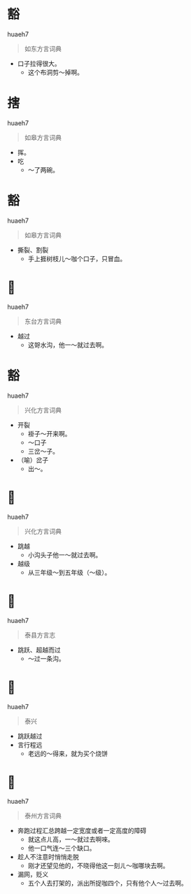 # 豁
huaeh7
> 如东方言词典
- 口子拉得很大。
  - 这个布洞剪～掉啊。

# 搳
huaeh7
> 如皋方言词典
- 挥。
- 吃
  - ～了两碗。

# 豁
huaeh7
> 如皋方言词典
- 撕裂、割裂
  - 手上捱树枝儿～咖个口子，只冒血。

# 𧽌
huaeh7
> 东台方言词典
- 越过
  - 这哿水沟，他一～就过去啊。

# 豁
huaeh7
> 兴化方言词典
- 开裂
  - 褂子～开来啊。
  - ～口子
  - 三岔～子。
- （喻）岔子
  - 出～。

# 𧽌
huaeh7
> 兴化方言词典
- 跳越
  - 小沟头子他一～就过去啊。
- 越级
  - 从三年级～到五年级（～级）。

# 𧽌
huaeh7
> 泰县方言志
- 跳跃、超越而过
  - ～过一条沟。

# 𧽌
huaeh7
> 泰兴
- 跳跃越过
- 言行程远
  - 老远的～得来，就为买个烧饼


# 𧽌
huaeh7
> 泰州方言词典
- 奔跑过程汇总跨越一定宽度或者一定高度的障碍
  - 就这点ㄦ高，一～就过去啊唻。
  - 他一口气连～三个缺口。
- 趁人不注意时悄悄走脱
  - 刚才还望见他的，不晓得他这一刻ㄦ～咖哪块去啊。
- 漏网，贬义
  - 五个人去打架的，派出所捉咖四个，只有他个人～过去啊。
